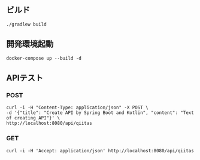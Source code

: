 ## ビルド
```
./gradlew build
```

## 開発環境起動
```
docker-compose up --build -d
```

## APIテスト
### POST

```
curl -i -H "Content-Type: application/json" -X POST \
-d '{"title": "Create API by Spring Boot and Kotlin", "content": "Text of creating API"}' \
http://localhost:8080/api/qiitas
```

### GET
```
curl -i -H 'Accept: application/json' http://localhost:8080/api/qiitas
```
